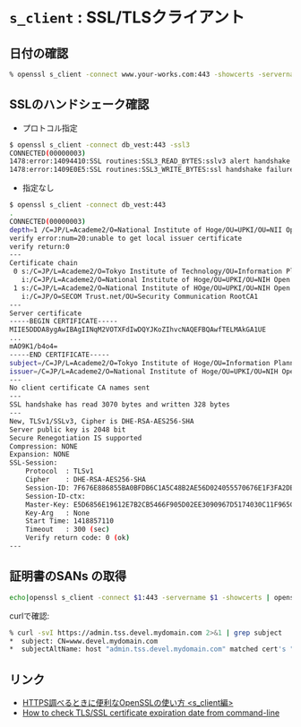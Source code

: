 # `s_client` : SSL/TLSクライアント

## 日付の確認

~~~bash
% openssl s_client -connect www.your-works.com:443 -showcerts -servername www.your-works.com | openssl x509 -noout -dates
~~~


## SSLのハンドシェーク確認

- プロトコル指定

~~~bash
$ openssl s_client -connect db_vest:443 -ssl3
CONNECTED(00000003)
1478:error:14094410:SSL routines:SSL3_READ_BYTES:sslv3 alert handshake failure:/SourceCache/OpenSSL098/OpenSSL098-52/src/ssl/s3_pkt.c:1125:SSL alert number 40
1478:error:1409E0E5:SSL routines:SSL3_WRITE_BYTES:ssl handshake failure:/SourceCache/OpenSSL098/OpenSSL098-52/src/ssl/s3_pkt.c:546:
~~~

- 指定なし

~~~bash
$ openssl s_client -connect db_vest:443
.
CONNECTED(00000003)
depth=1 /C=JP/L=Academe2/O=National Institute of Hoge/OU=UPKI/OU=NII Open Domain CA - G2
verify error:num=20:unable to get local issuer certificate
verify return:0
---
Certificate chain
 0 s:/C=JP/L=Academe2/O=Tokyo Institute of Technology/OU=Information Planning Division/CN=hoge.ac.jp
   i:/C=JP/L=Academe2/O=National Institute of Hoge/OU=UPKI/OU=NIH Open Domain CA - G2
 1 s:/C=JP/L=Academe2/O=National Institute of HOge/OU=UPKI/OU=NIH Open Domain CA - G2
   i:/C=JP/O=SECOM Trust.net/OU=Security Communication RootCA1
---
Server certificate
-----BEGIN CERTIFICATE-----
MIIE5DDDA8ygAwIBAgIINqM2VOTXFdIwDQYJKoZIhvcNAQEFBQAwfTELMAkGA1UE
...
mAO9K1/b4o4=
-----END CERTIFICATE-----
subject=/C=JP/L=Academe2/O=Tokyo Institute of Hoge/OU=Information Planning Division/CN=hoge.ac.jp
issuer=/C=JP/L=Academe2/O=National Institute of Hoge/OU=UPKI/OU=NIH Open Domain CA - G2
---
No client certificate CA names sent
---
SSL handshake has read 3070 bytes and written 328 bytes
---
New, TLSv1/SSLv3, Cipher is DHE-RSA-AES256-SHA
Server public key is 2048 bit
Secure Renegotiation IS supported
Compression: NONE
Expansion: NONE
SSL-Session:
    Protocol  : TLSv1
    Cipher    : DHE-RSA-AES256-SHA
    Session-ID: 7F676E886855BA0BFDB6C1A5C48B2AE56D024055570676E1F3FA2DE760649ED5
    Session-ID-ctx:
    Master-Key: E5D6856E19612E7B2CB5466F905D02EE3090967D5174030C11F965CB9196433561445824FA3A8A3566E6B717AB9644CF
    Key-Arg   : None
    Start Time: 1418857110
    Timeout   : 300 (sec)
    Verify return code: 0 (ok)
---
~~~


## 証明書のSANs の取得

~~~bash
echo|openssl s_client -connect $1:443 -servername $1 -showcerts | openssl x509 -noout -text | grep "Subject Alternative Name" -A2 | grep -Eo "DNS:[a-zA-Z 0-9.*-]*" |  sed "s/DNS://g" 
~~~


curlで確認:

~~~bash
% curl -svI https://admin.tss.devel.mydomain.com 2>&1 | grep subject
*  subject: CN=www.devel.mydomain.com
*  subjectAltName: host "admin.tss.devel.mydomain.com" matched cert's "*.tss.devel.mydomain.com"
~~~

## リンク

- [HTTPS調べるときに便利なOpenSSLの使い方 <s_client編>](https://hideharaaws.hatenablog.com/entry/2018/06/18/110053)
- [How to check TLS/SSL certificate expiration date from command-line](https://www.cyberciti.biz/faq/find-check-tls-ssl-certificate-expiry-date-from-linux-unix/)